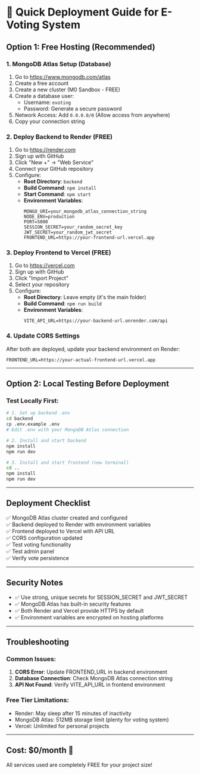 # 🚀 Quick Deployment Guide for E-Voting System

## **Option 1: Free Hosting (Recommended)**

### **1. MongoDB Atlas Setup (Database)**
1. Go to https://www.mongodb.com/atlas
2. Create a free account
3. Create a new cluster (M0 Sandbox - FREE)
4. Create a database user:
   - Username: `evoting`
   - Password: Generate a secure password
5. Network Access: Add `0.0.0.0/0` (Allow access from anywhere)
6. Copy your connection string

### **2. Deploy Backend to Render (FREE)**
1. Go to https://render.com
2. Sign up with GitHub
3. Click "New +" → "Web Service"
4. Connect your GitHub repository
5. Configure:
   - **Root Directory**: `backend`
   - **Build Command**: `npm install`
   - **Start Command**: `npm start`
   - **Environment Variables**:
     ```
     MONGO_URI=your_mongodb_atlas_connection_string
     NODE_ENV=production
     PORT=5000
     SESSION_SECRET=your_random_secret_key
     JWT_SECRET=your_random_jwt_secret
     FRONTEND_URL=https://your-frontend-url.vercel.app
     ```

### **3. Deploy Frontend to Vercel (FREE)**
1. Go to https://vercel.com
2. Sign up with GitHub
3. Click "Import Project"
4. Select your repository
5. Configure:
   - **Root Directory**: Leave empty (it's the main folder)
   - **Build Command**: `npm run build`
   - **Environment Variables**:
     ```
     VITE_API_URL=https://your-backend-url.onrender.com/api
     ```

### **4. Update CORS Settings**
After both are deployed, update your backend environment on Render:
```
FRONTEND_URL=https://your-actual-frontend-url.vercel.app
```

---

## **Option 2: Local Testing Before Deployment**

### **Test Locally First:**
```bash
# 1. Set up backend .env
cd backend
cp .env.example .env
# Edit .env with your MongoDB Atlas connection

# 2. Install and start backend
npm install
npm run dev

# 3. Install and start frontend (new terminal)
cd ..
npm install
npm run dev
```

---

## **Deployment Checklist**

✅ MongoDB Atlas cluster created and configured  
✅ Backend deployed to Render with environment variables  
✅ Frontend deployed to Vercel with API URL  
✅ CORS configuration updated  
✅ Test voting functionality  
✅ Test admin panel  
✅ Verify vote persistence  

---

## **Security Notes**

- ✅ Use strong, unique secrets for SESSION_SECRET and JWT_SECRET
- ✅ MongoDB Atlas has built-in security features
- ✅ Both Render and Vercel provide HTTPS by default
- ✅ Environment variables are encrypted on hosting platforms

---

## **Troubleshooting**

### **Common Issues:**
1. **CORS Error**: Update FRONTEND_URL in backend environment
2. **Database Connection**: Check MongoDB Atlas connection string
3. **API Not Found**: Verify VITE_API_URL in frontend environment

### **Free Tier Limitations:**
- Render: May sleep after 15 minutes of inactivity
- MongoDB Atlas: 512MB storage limit (plenty for voting system)
- Vercel: Unlimited for personal projects

---

## **Cost: $0/month** 🎉

All services used are completely FREE for your project size!